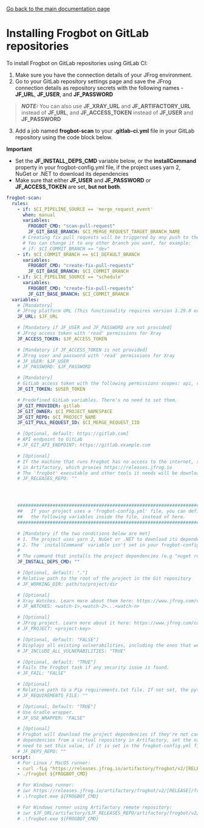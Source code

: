 [Go back to the main documentation page](https://github.com/jfrog/frogbot)
# Installing Frogbot on GitLab repositories
To install Frogbot on GitLab repositories using GitLab CI:

1. Make sure you have the connection details of your JFrog environment.
2. Go to your GitLab repository settings page and save the JFrog connection details as repository secrets with the following names - **JF_URL**, **JF_USER**, and **JF_PASSWORD** 
> **_NOTE:_** You can also use **JF_XRAY_URL** and **JF_ARTIFACTORY_URL** instead of **JF_URL**, and **JF_ACCESS_TOKEN** instead of **JF_USER** and **JF_PASSWORD**
3. Add a job named **frogbot-scan** to your **.gitlab-ci.yml** file in your GitLab repository using the code block below.

**Important**
- Set the **JF_INSTALL_DEPS_CMD** variable below, or the **installCommand** property in your frogbot-config.yml file, if the project uses yarn 2, NuGet or .NET to download its dependencies
- Make sure that either **JF_USER** and **JF_PASSWORD** or **JF_ACCESS_TOKEN** are set, **but not both**.

```yml
frogbot-scan:
  rules:
    - if: $CI_PIPELINE_SOURCE == 'merge_request_event'
      when: manual
      variables:
        FROGBOT_CMD: "scan-pull-request"
        JF_GIT_BASE_BRANCH: $CI_MERGE_REQUEST_TARGET_BRANCH_NAME
      # Creating fix pull requests will be triggered by any push to the default branch.
      # You can change it to any other branch you want, for example:
      # if: $CI_COMMIT_BRANCH == "dev"
    - if: $CI_COMMIT_BRANCH == $CI_DEFAULT_BRANCH
      variables:
        FROGBOT_CMD: "create-fix-pull-requests"
        JF_GIT_BASE_BRANCH: $CI_COMMIT_BRANCH
    - if: $CI_PIPELINE_SOURCE == "schedule"
      variables:
        FROGBOT_CMD: "create-fix-pull-requests"
        JF_GIT_BASE_BRANCH: $CI_COMMIT_BRANCH
  variables:
    # [Mandatory]
    # JFrog platform URL (This functionality requires version 3.29.0 or above of Xray)
    JF_URL: $JF_URL

    # [Mandatory if JF_USER and JF_PASSWORD are not provided]
    # JFrog access token with 'read' permissions for Xray
    JF_ACCESS_TOKEN: $JF_ACCESS_TOKEN

    # [Mandatory if JF_ACCESS_TOKEN is not provided]
    # JFrog user and password with 'read' permissions for Xray
    # JF_USER: $JF_USER
    # JF_PASSWORD: $JF_PASSWORD

    # [Mandatory]
    # GitLab access token with the following permissions scopes: api, read_api, read_user, read_repository
    JF_GIT_TOKEN: $USER_TOKEN

    # Predefined GitLab variables. There's no need to set them.
    JF_GIT_PROVIDER: gitlab
    JF_GIT_OWNER: $CI_PROJECT_NAMESPACE
    JF_GIT_REPO: $CI_PROJECT_NAME
    JF_GIT_PULL_REQUEST_ID: $CI_MERGE_REQUEST_IID

    # [Optional, default: https://gitlab.com]
    # API endpoint to GitLab
    # JF_GIT_API_ENDPOINT: https://gitlab.example.com

    # [Optional]
    # If the machine that runs Frogbot has no access to the internet, set the name of a remote repository 
    # in Artifactory, which proxies https://releases.jfrog.io
    # The 'frogbot' executable and other tools it needs will be downloaded through this repository.
    # JF_RELEASES_REPO: ""




    ##########################################################################
    ##   If your project uses a 'frogbot-config.yml' file, you can define   ##
    ##   the following variables inside the file, instead of here.          ##
    ##########################################################################

    # [Mandatory if the two conditions below are met]
    # 1. The project uses yarn 2, NuGet or .NET to download its dependencies
    # 2. The `installCommand` variable isn't set in your frogbot-config.yml file.
    #
    # The command that installs the project dependencies (e.g "nuget restore")
    JF_INSTALL_DEPS_CMD: ""

    # [Optional, default: "."]
    # Relative path to the root of the project in the Git repository
    # JF_WORKING_DIR: path/to/project/dir

    # [Optional]
    # Xray Watches. Learn more about them here: https://www.jfrog.com/confluence/display/JFROG/Configuring+Xray+Watches
    # JF_WATCHES: <watch-1>,<watch-2>...<watch-n>

    # [Optional]
    # JFrog project. Learn more about it here: https://www.jfrog.com/confluence/display/JFROG/Projects
    # JF_PROJECT: <project-key>

    # [Optional, default: "FALSE"]
    # Displays all existing vulnerabilities, including the ones that were added by the pull request.
    # JF_INCLUDE_ALL_VULNERABILITIES: "TRUE"

    # [Optional, default: "TRUE"]
    # Fails the Frogbot task if any security issue is found.
    # JF_FAIL: "FALSE"

    # [Optional]
    # Relative path to a Pip requirements.txt file. If not set, the python project's dependencies are determined and scanned using the project setup.py file.
    # JF_REQUIREMENTS_FILE: ""

    # [Optional, Default: "TRUE"]
    # Use Gradle wrapper.
    # JF_USE_WRAPPER: "FALSE"

    # [Optional]
    # Frogbot will download the project dependencies if they're not cached locally. To download the
    # dependencies from a virtual repository in Artifactory, set the name of the repository. There's no
    # need to set this value, if it is set in the frogbot-config.yml file.
    # JF_DEPS_REPO: ""
  script:
    # For Linux / MacOS runner:
    - curl -fLg "https://releases.jfrog.io/artifactory/frogbot/v2/[RELEASE]/getFrogbot.sh" | sh
    - ./frogbot ${FROGBOT_CMD}

    # For Windows runner:
    # iwr https://releases.jfrog.io/artifactory/frogbot/v2/[RELEASE]/frogbot-windows-amd64/frogbot.exe -OutFile .\frogbot.exe
    # .\frogbot.exe ${FROGBOT_CMD}

    # For Windows runner using Artifactory remote repository:
    # iwr $JF_URL/artifactory/$JF_RELEASES_REPO/artifactory/frogbot/v2/[RELEASE]/frogbot-windows-amd64/frogbot.exe -OutFile .\frogbot.exe
    # .\frogbot.exe ${FROGBOT_CMD}
```
